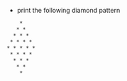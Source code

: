 * print the following diamond pattern

```output
    *
   * *  
  * * *  
 * * * *  
* * * * *  
 * * * *  
  * * *  
   * *  
    *
```